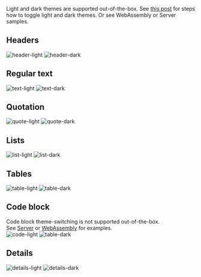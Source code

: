 Light and dark themes are supported out-of-the-box. See [this post](https://mudblazor.com/customization/theming/overview) for steps how to toggle light and dark themes.
Or see WebAssembly or Server samples.
## Headers
![header-light](images/heading-light.jpg)
![header-dark](images/heading-dark.jpg)
## Regular text
![text-light](images/text-light.jpg)
![text-dark](images/text-dark.jpg)
## Quotation
![quote-light](images/quote-light.jpg)
![quote-dark](images/quote-dark.jpg)
## Lists
![list-light](images/list-light.jpg)
![list-dark](images/list-dark.jpg)
## Tables
![table-light](images/table-light.jpg)
![table-dark](images/table-dark.jpg)
## Code block
Code block theme-switching is not supported out-of-the-box.  
See [Server](https://github.com/MyNihongo/MudBlazor.Markdown/blob/main/samples/Server/App.razor) or [WebAssembly](https://github.com/MyNihongo/MudBlazor.Markdown/blob/main/samples/WebAssembly/App.razor) for examples.  
![code-light](images/code-light.jpg)
![table-dark](images/code-dark.jpg)
## Details
![details-light](images/details-light.jpg)
![details-dark](images/details-dark.jpg)